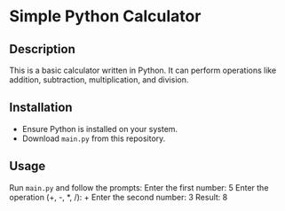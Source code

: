 # Simple Python Calculator

## Description
This is a basic calculator written in Python. It can perform operations like addition, subtraction, multiplication, and division.

## Installation
- Ensure Python is installed on your system.
- Download `main.py` from this repository.

## Usage
Run `main.py` and follow the prompts:
Enter the first number: 5
Enter the operation (+, -, *, /): +
Enter the second number: 3
Result: 8